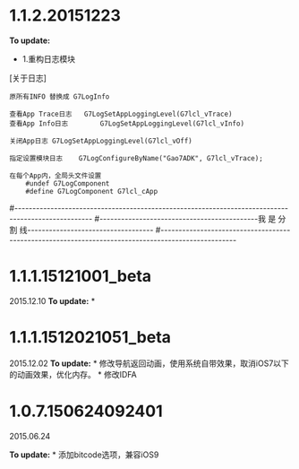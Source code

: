 
# 1.1.2.20151223

**To update:**
*	1.重构日志模块


[关于日志]
	
	原所有INFO 替换成 G7LogInfo
	
	查看App Trace日志 	G7LogSetAppLoggingLevel(G7lcl_vTrace)
	查看App Info日志		G7LogSetAppLoggingLevel(G7lcl_vInfo)

	关闭App日志	G7LogSetAppLoggingLevel(G7lcl_vOff)
	
	指定设置模块日志	G7LogConfigureByName("Gao7ADK", G7lcl_vTrace);
	
	在每个App内，全局头文件设置
		#undef G7LogComponent
		#define G7LogComponent G7lcl_cApp


#---------------------------------------------------------------------------------------------------
#--------------------------------------------我   是   分   割   线-----------------------------------
#---------------------------------------------------------------------------------------------------

# 1.1.1.15121001_beta
2015.12.10
**To update:**
	* 

# 1.1.1.1512021051_beta

2015.12.02
**To update:**
	* 修改导航返回动画，使用系统自带效果，取消iOS7以下的动画效果，优化内存。
	* 修改IDFA


# 1.0.7.150624092401

2015.06.24

**To update:**
	* 添加bitcode选项，兼容iOS9

 

